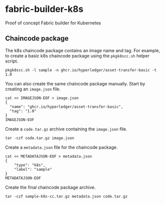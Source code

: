 # fabric-builder-k8s

Proof of concept Fabric builder for Kubernetes

## Chaincode package

The k8s chaincode package contains an image name and tag.
For example, to create a basic k8s chaincode package using the `pkgk8scc.sh` helper script.

```shell
pkgk8scc.sh -l sample -n ghcr.io/hyperledger/asset-transfer-basic -t 1.0
```

You can also create the same chaincode package manually.
Start by creating an `image.json` file.

```shell
cat << IMAGEJSON-EOF > image.json
{
  "name": "ghcr.io/hyperledger/asset-transfer-basic",
  "tag": "1.0"
}
IMAGEJSON-EOF
```

Create a `code.tar.gz` archive containing the `image.json` file.

```shell
tar -czf code.tar.gz image.json
```

Create a `metadata.json` file for the chaincode package.

```shell
cat << METADATAJSON-EOF > metadata.json
{
    "type": "k8s",
    "label": "sample"
}
METADATAJSON-EOF
```

Create the final chaincode package archive.

```shell
tar -czf sample-k8s-cc.tar.gz metadata.json code.tar.gz
```
